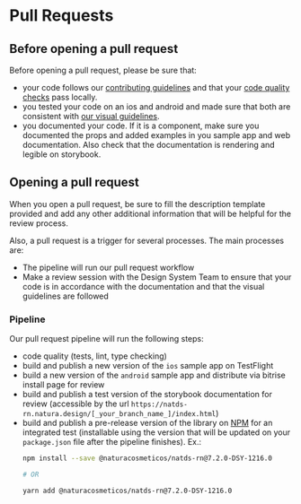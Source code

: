  # Pull Requests

## Before opening a pull request

Before opening a pull request, please be sure that:

- your code follows our [contributing guidelines](./ContributionGuidelines.md) and that your [code quality checks](./CodeQuality.md) pass locally.
- you tested your code on an ios and android and made sure that both are consistent with [our visual guidelines](https://ds.natura.design/28db352be/p/45fbb3-index).
- you documented your code. If it is a component, make sure you documented the props and added examples in you sample app and web documentation. Also check that the documentation is rendering and legible on storybook.

## Opening a pull request

When you open a pull request, be sure to fill the description template provided and add any other additional information that will be helpful for the review process.

Also, a pull request is a trigger for several processes.
The main processes are:

- The pipeline will run our pull request workflow
- Make a review session with the Design System Team to ensure that your code is in accordance with the documentation and that the visual guidelines are followed


### Pipeline

Our pull request pipeline will run the following steps:

- code quality (tests, lint, type checking)
- build and publish a new version of the `ios` sample app on TestFlight
- build a new version of the `android` sample app and distribute via bitrise install page for review
- build and publish a test version of the storybook documentation for review (accessible by the url `https://natds-rn.natura.design/[_your_branch_name_]/index.html`)
- build and publish a pre-release version of the library on [NPM](https://www.npmjs.com/package/@naturacosmeticos/natds-rn) for an integrated test (installable using the version that will be updated on your `package.json` file after the pipeline finishes). Ex.:
    ```sh
    npm install --save @naturacosmeticos/natds-rn@7.2.0-DSY-1216.0

    # OR

    yarn add @naturacosmeticos/natds-rn@7.2.0-DSY-1216.0
    ```
